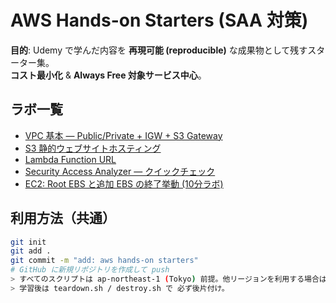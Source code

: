 # AWS Hands-on Starters (SAA 対策)

**目的**: Udemy で学んだ内容を **再現可能 (reproducible)** な成果物として残すスターター集。  
**コスト最小化** & **Always Free 対象サービス中心**。

## ラボ一覧
- [VPC 基本 — Public/Private + IGW + S3 Gateway](./vpc-basics/README.md)
- [S3 静的ウェブサイトホスティング](./s3-static-website/README.md)
- [Lambda Function URL](./lambda-function-url/README.md)
- [Security Access Analyzer — クイックチェック](./security-access-analyzer/README.md)
- [EC2: Root EBS と追加 EBS の終了挙動 (10分ラボ)](./ec2-ebs-termination-lab/README.md)

## 利用方法（共通）
```bash
git init
git add .
git commit -m "add: aws hands-on starters"
# GitHub に新規リポジトリを作成して push
> すべてのスクリプトは ap-northeast-1 (Tokyo) 前提。他リージョンを利用する場合は REGION 環境変数を変更してください。
> 学習後は teardown.sh / destroy.sh で 必ず後片付け。
